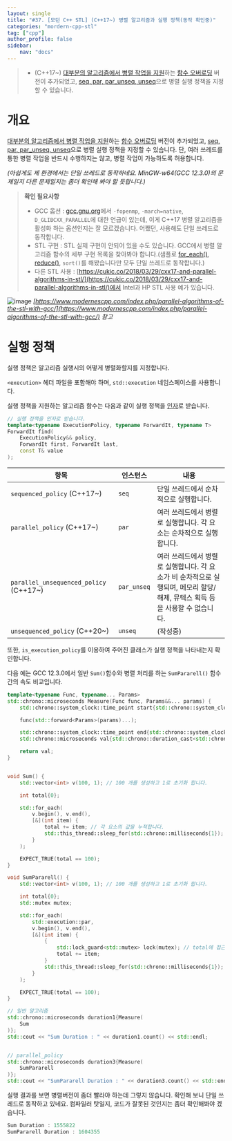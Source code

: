 ```yaml
---
layout: single
title: "#37. [모던 C++ STL] (C++17~) 병렬 알고리즘과 실행 정책(동작 확인중)"
categories: "mordern-cpp-stl"
tag: ["cpp"]
author_profile: false
sidebar: 
    nav: "docs"
---
```


> * (C++17~) [대부분의 알고리즘에서 병렬 작업을 지원](https://tango1202.github.io/mordern-cpp-stl/mordern-cpp-stl-parallel-algorithm/)하는 [함수 오버로딩](https://tango1202.github.io/classic-cpp-guide/classic-cpp-guide-function/#%ED%95%A8%EC%88%98-%EC%98%A4%EB%B2%84%EB%A1%9C%EB%94%A9) 버전이 추가되었고, [seq, par, par_unseq, unseq](https://tango1202.github.io/mordern-cpp-stl/mordern-cpp-stl-parallel-algorithm/#%EC%8B%A4%ED%96%89-%EC%A0%95%EC%B1%85)으로 병렬 실행 정책을 지정할 수 있습니다.

# 개요

[대부분의 알고리즘에서 병렬 작업을 지원](https://tango1202.github.io/mordern-cpp-stl/mordern-cpp-stl-parallel-algorithm/)하는 [함수 오버로딩](https://tango1202.github.io/classic-cpp-guide/classic-cpp-guide-function/#%ED%95%A8%EC%88%98-%EC%98%A4%EB%B2%84%EB%A1%9C%EB%94%A9) 버전이 추가되었고, [seq, par, par_unseq, unseq](https://tango1202.github.io/mordern-cpp-stl/mordern-cpp-stl-parallel-algorithm/#%EC%8B%A4%ED%96%89-%EC%A0%95%EC%B1%85)으로 병렬 실행 정책을 지정할 수 있습니다. 단, 여러 쓰레드를 통한 병렬 작업을 반드시 수행하지는 않고, 병렬 작업이 가능하도록 허용합니다.

*(아쉽게도 제 환경에서는 단일 쓰레드로 동작하네요. MinGW-w64(GCC 12.3.0)의 문제일지 다른 문제일지는 좀더 확인해 봐야 할 듯합니다.)*

> **확인 필요사항**
> * GCC 옵션 : [gcc.gnu.org](https://gcc.gnu.org/onlinedocs/libstdc++/manual/parallel_mode_using.html)에서 `-fopenmp`, `-march=native`, `D_GLIBCXX_PARALLEL`에 대한 언급이 있는데, 이게 C++17 병렬 알고리즘을 활성화 하는 옵션인지는 잘 모르겠습니다. 어쨌던, 사용해도 단일 쓰레드로 동작합니다.
> * STL 구현 : STL 실제 구현이 안되어 있을 수도 있습니다. GCC에서 병렬 알고리즘 함수의 세부 구현 목록을 찾아봐야 합니다.(샘플로 [for_each()](https://tango1202.github.io/classic-cpp-stl/classic-cpp-stl-algorithm/#for_each), [reduce()](https://tango1202.github.io/mordern-cpp-stl/mordern-cpp-stl-algorithm/#%EC%88%98%ED%95%99-%EC%9E%91%EC%97%85), `sort()`를 해봤습니다만 모두 단일 쓰레드로 동작합니다.)
> * 다른 STL 사용 : [https://cukic.co/2018/03/29/cxx17-and-parallel-algorithms-in-stl/](https://cukic.co/2018/03/29/cxx17-and-parallel-algorithms-in-stl/)에서 Intel과 HP STL 사용 예가 있습니다. 

![image](https://www.modernescpp.com/wp-content/uploads/2021/07/allAlgorithm-1024x477.png)
*[https://www.modernescpp.com/index.php/parallel-algorithms-of-the-stl-with-gcc/](https://www.modernescpp.com/index.php/parallel-algorithms-of-the-stl-with-gcc/) 참고*


# 실행 정책

실행 정책은 알고리즘 실행시의 어떻게 병렬화할지를 지정합니다.

`<execution>` 헤더 파일을 포함해야 하며, `std::execution` 네임스페이스를 사용합니다.

실행 정책을 지원하는 알고리즘 함수는 다음과 같이 실행 정책을 [인자](https://tango1202.github.io/classic-cpp-guide/classic-cpp-guide-function/#%EC%9D%B8%EC%9E%90%EB%A7%A4%EA%B0%9C%EB%B3%80%EC%88%98-parameter)로 받습니다.

```cpp
// 실행 정책을 인자로 받습니다.
template<typename ExecutionPolicy, typename ForwardIt, typename T>
ForwardIt find(
    ExecutionPolicy&& policy,
    ForwardIt first, ForwardIt last, 
    const T& value
);
```

|항목|인스턴스|내용|
|--|--|--|
|`sequenced_policy` (C++17~)|`seq`|단일 쓰레드에서 순차적으로 실행합니다.|
|`parallel_policy` (C++17~)|`par`|여러 쓰레드에서 병렬로 실행합니다. 각 요소는 순차적으로 실행합니다.|
|`parallel_unsequenced_policy` (C++17~)|`par_unseq`|여러 쓰레드에서 병렬로 실행합니다. 각 요소가 비 순차적으로 실행되며, 메모리 할당/해제, 뮤텍스 획득 등을 사용할 수 없습니다.|
|`unsequenced_policy` (C++20~)|`unseq`|(작성중)|

또한, `is_execution_policy`를 이용하여 주어진 클래스가 실행 정책을 나타내는지 확인합니다.

다음 예는 GCC 12.3.0에서 일반 `Sum()`함수와 병렬 처리를 하는 `SumPararell()` 함수간의 속도 비교입니다.

```cpp
template<typename Func, typename... Params>
std::chrono::microseconds Measure(Func func, Params&&... params) {
    std::chrono::system_clock::time_point start{std::chrono::system_clock::now()};    

    func(std::forward<Params>(params)...);

    std::chrono::system_clock::time_point end{std::chrono::system_clock::now()};
    std::chrono::microseconds val{std::chrono::duration_cast<std::chrono::microseconds>(end - start)};

    return val;
}


void Sum() {
    std::vector<int> v(100, 1); // 100 개를 생성하고 1로 초기화 합니다.

    int total{0};

    std::for_each(
        v.begin(), v.end(), 
        [&](int item) {
            total += item; // 각 요소의 값을 누적합니다.
            std::this_thread::sleep_for(std::chrono::milliseconds{1});
        }
    );

    EXPECT_TRUE(total == 100);       
}

void SumPararell() { 
    std::vector<int> v(100, 1); // 100 개를 생성하고 1로 초기화 합니다.

    int total{0};
    std::mutex mutex;

    std::for_each(
        std::execution::par, 
        v.begin(), v.end(), 
        [&](int item) {
            {
                std::lock_guard<std::mutex> lock(mutex); // total에 접근할 때만 lock 합니다.
                total += item;
            }
            std::this_thread::sleep_for(std::chrono::milliseconds{1});
        }
    );

    EXPECT_TRUE(total == 100);       
}

// 일반 알고리즘
std::chrono::microseconds duration1{Measure(
    Sum
)};
std::cout << "Sum Duration : " << duration1.count() << std::endl; 


// parallel_policy
std::chrono::microseconds duration3{Measure(
    SumPararell
)};
std::cout << "SumPararell Duration : " << duration3.count() << std::endl; 
```

실행 결과를 보면 병렬버전이 좀더 빨라야 하는데 그렇지 않습니다. 확인해 보니 단일 쓰레드로 동작하고 있네요. 컴파일러 탓일지, 코드가 잘못된 것인지는 좀더 확인해봐야 겠습니다.

```cpp
Sum Duration : 1555822
SumPararell Duration : 1604355
```










